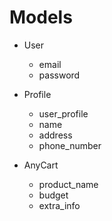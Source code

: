 # Models

- User
    - email
    - password
    
- Profile
    - user_profile
    - name
    - address
    - phone_number

- AnyCart
    - product_name
    - budget
    - extra_info